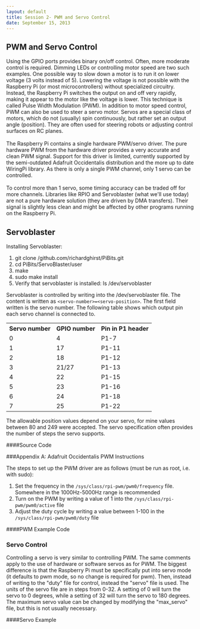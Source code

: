 ```yaml
---
layout: default
title: Session 2- PWM and Servo Control
date: September 15, 2013
---
```


## PWM and Servo Control
  Using the GPIO ports provides binary on/off control. Often, more moderate control is required. Dimming LEDs or controlling motor speed are two such examples. One possible way to slow down a motor is to run it on lower voltage (3 volts instead of 5). Lowering the voltage is not possible with the Raspberry Pi (or most microcontrollers) without specialized circuitry. Instead, the Raspberry Pi switches the output on and off very rapidly, making it appear to the motor like the voltage is lower. This technique is called Pulse Width Modulation (PWM). 
  In addition to motor speed control, PWM can also be used to steer a servo motor. Servos are a special class of motors, which do not (usually) spin continuously, but rather set an output angle (position). They are often used for steering robots or adjusting control surfaces on RC planes. 
<br/><br/>
  The Raspberry Pi contains a single hardware PWM/servo driver. The pure hardware PWM from the hardware driver provides a very accurate and clean PWM signal. Support for this driver is limited, currently supported by the semi-outdated Adafruit Occidentalis distribution and the more up to date WiringPi library. As there is only a single PWM channel, only 1 servo can be controlled. 
<br/><br/>
To control more than 1 servo, some timing accuracy can be traded off for more channels. Libraries like RPIO and Servoblaster (what we'll use today) are not a pure hardware solution (they are driven by DMA transfers). Their signal is slightly less clean and might be affected by other programs running on the Raspberry Pi.

## Servoblaster
Installing Servoblaster:<br/>
1. git clone /github.com/richardghirst/PiBits.git <br/>
2. cd PiBits/ServoBlaster/user <br/>
3. make <br/>
4. sudo make install <br/>
5. Verify that servoblaster is installed: ls /dev/servoblaster <br/>

Servoblaster is controlled by writing into the /dev/servoblaster file. The content is written as `<servo-number>=<servo-position>`. The first field written is the servo number. The following table shows which output pin each servo channel is connected to. 
<table>
<tr><th>Servo number</th><th>GPIO number</th><th>Pin in P1 header</th></tr>    
<tr><td>0</td><td>4</td><td>P1-7</td></tr>     
<tr><td>1</td><td>17</td><td>P1-11</td></tr>
<tr><td>2</td><td>18</td><td>P1-12</td></tr> 
<tr><td>3</td><td>21/27</td><td>P1-13</td></tr>  
<tr><td>4</td><td>22</td><td>P1-15</td></tr>  
<tr><td>5</td><td>23</td><td>P1-16</td></tr>  
<tr><td>6</td><td>24</td><td>P1-18</td></tr> 
<tr><td>7</td><td>25</td><td>P1-22</td></tr>
</table>
The allowable position values depend on your servo, for mine values between 80 and 249 were accepted. The servo specification often provides the number of steps the servo supports. 

####Source Code
<script src="http://gist-it.appspot.com/github/raspberrypi-aa/raspberrypi-aa/blob/master/servoblaster.py"></script>

###Appendix A: Adafruit Occidentalis PWM Instructions

The steps to set up the PWM driver are as follows (must be run as root, i.e. with sudo):

1. Set the frequency in the `/sys/class/rpi-pwm/pwm0/frequency` file. Somewhere in the 1000Hz-5000Hz range is recommended
2. Turn on the PWM by writing a value of 1 into the `/sys/class/rpi-pwm/pwm0/active` file
3. Adjust the duty cycle by writing a value between 1-100 in the `/sys/class/rpi-pwm/pwm0/duty` file

####PWM Example Code
<script src="http://gist-it.appspot.com/github/raspberrypi-aa/raspberrypi-aa/blob/master/RaspberryPi_Toolbox/pwm_test.py?footer=0"></script>


### Servo Control
Controlling a servo is very similar to controlling PWM. The same comments apply to the use of hardware or software servos as for PWM. The biggest difference is that the Raspberry Pi must be specifically put into servo mode (it defaults to pwm mode, so no change is required for pwm). Then, instead of writing to the "duty" file for control, instead the "servo" file is used. The units of the servo file are in steps from 0-32. A setting of 0 will turn the servo to 0 degrees, while a setting of 32 will turn the servo to 180 degrees. The maximum servo value can be changed by modifying the "max_servo" file, but this is not usually necessary.

####Servo Example
<script src="http://gist-it.appspot.com/github/raspberrypi-aa/raspberrypi-aa/blob/master/RaspberryPi_Toolbox/servo_test.py"></script>